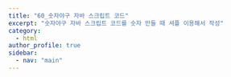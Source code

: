 ```yaml
---
title: "60_숫자야구 자바 스크립트 코드"
excerpt: "숫자야구 자바 스크립트 코드를 숫자 만들 때 셔플 이용해서 작성"
category: 
  - html
author_profile: true
sidebar:
  - nav: "main" 
---
```

<script src="https://gist.github.com/nyj001012/0fd1c7d5fc06240fe7282c24058c2413.js"></script>
